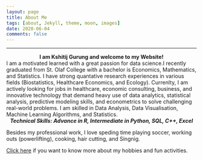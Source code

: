 ```yaml
---
layout: page
title: About Me
tags: [about, Jekyll, theme, moon, images]
date: 2020-06-04
comments: false
---
```

<hr />
<strong> <center> I am Kshitij Gurung and welcome to my Website!</center></strong> 
I am a motivated learned with a great passion for data science.I recently graduated from St. Olaf College with a bachelor is Economics, Mathematics, and Statistics. I have strong quantative research experiences in various fields (Biostatistics, Healthcare Economics, and Ecology). Currenlty, I am actively looking for jobs in healthcare, economic consulting, business, and innovative technology that demand heavy use of data analytics, statistical analysis, predictive modeling skills, and econometrics to solve challenging real-world problems. I am skilled in Data Analysis, Data Visualisation, Machine Learning Algorithms, and Statistics. 

<center> <i> <b>Technical Skills: Advance in R, Intermediate in Python, SQL, C++, Excel</b> </i></center>


Besides my professional work, I love speding time playing soccer, working outs (powerlifting), cooking, hair cutting, and Singnig. 

[Click here](https://gurungkshitij.github.io/projects/) if you want to know more about my hobbies and fun activities. 
 
